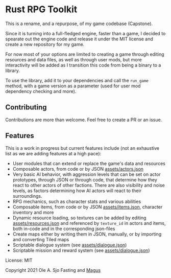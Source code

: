 # Rust RPG Toolkit

This is a rename, and a repurpose, of my game codebase (Capstone).

Since it is turning into a full-fledged engine, faster than a game, I decided to spearate out the engine code and release it under the MIT license and create a new repository for my game.

For now most of your options are limited to creating a game through editing resources and data files, as well as through user mods, but more interactivity will be added as I transition this code from being a binary to a library.

To use the library, add it to your dependencies and call the `run_game` method, with a game version as a parameter (used for user mod dependency checking and more).

## Contributing

Contributions are more than welcome. Feel free to create a PR or an issue.

## Features

This is a work in progress but current features include (not an exhaustive list as we are adding features at a high pace):

- User modules that can extend or replace the game's data and resources
- Composable actors, from code or by JSON [assets/actors.json](https://github.com/olefasting/capstone/blob/master/assets/actors.json)
- Very basic AI behavior, with aggression levels that can be set on actor prototypes, through JSON or through code, that determine how they react to other actors of other factions. There are also visibility and noise levels, as factors determining how AI actors will react to their surroundings.
- RPG mechanics, such as character stats and various abilities
- Composable items, from code or by JSON [assets/items.json](https://github.com/olefasting/capstone/blob/master/assets/items.json), character inventory and more
- Dynamic resource loading, so textures can be added by editing [assets/resources.json](https://github.com/olefasting/capstone/blob/master/assets/resources.json) and referenced by `texture_id` in actors and items, both in-code and in the corresponding json-files
- Create maps either by writing them in JSON, manually, or by importing and converting Tiled maps
- Scriptable dialogue system (see [assets/dialogue.json](https://github.com/olefasting/capstone/blob/master/assets/dialogue.json))
- Scriptable mission and reward system (see [assets/dialogue.json](https://github.com/olefasting/capstone/blob/master/assets/missions.json))

License: MIT

Copyright 2021 Ole A. Sjo Fasting and [Magus](http://magus.no)
